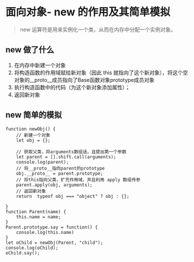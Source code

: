 # 面向对象- new 的作用及其简单模拟
> new 运算符是用来实例化一个类，从而在内存中分配一个实例对象。

## new 做了什么
1. 在内存中新建一个对象
2. 将构造函数的作用域赋给新对象（因此 this 就指向了这个新对象），将这个空对象的__proto__成员指向了Base函数对象prototype成员对象
3. 执行构造函数中的代码（为这个新对象添加属性）；
4. 返回新对象

## new 简单的模拟

```
function newObj() {
    // 新建一个对象
    let obj = {};

    // 获取父类，将arguments数组话，且提出第一个参数
    let parent = [].shift.call(arguments);
    console.log(parent);
    // 将__proto__指向parent的prototype
    obj.__proto__ = parent.prototype;
    // 将this指向父类，扩充作用域，并且利用 apply 数组传参
    parent.apply(obj, arguments);
    // 返回新对象
    return  typeof obj === "object" ? obj : {};
    
}
function Parent(name) {
    this.name = name;
}
Parent.prototype.say = function() {
    console.log(this.name)
}
let oChild = newObj(Parent, "child");
console.log(oChild);
oChild.say();
```
